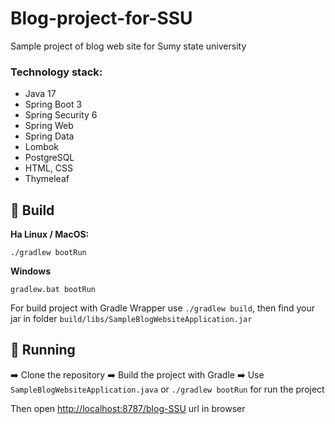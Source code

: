 # Blog-project-for-SSU
Sample project of blog web site for Sumy state university

### Technology stack:
- Java 17
- Spring Boot 3
- Spring Security 6
- Spring Web
- Spring Data
- Lombok
- PostgreSQL
- HTML, CSS
- Thymeleaf

## 🔨 Build

**На Linux / MacOS:**
```
./gradlew bootRun
```
**Windows**
```
gradlew.bat bootRun
```

For build project with Gradle Wrapper use `./gradlew build`, then find your jar in folder `build/libs/SampleBlogWebsiteApplication.jar`

## 🚀 Running

➡️ Clone the repository ➡️ Build the project with Gradle ➡️ Use `SampleBlogWebsiteApplication.java` or `./gradlew bootRun` for run the project

Then open [http://localhost:8787/blog-SSU](http://localhost:8787/blog-SSU) url in browser

